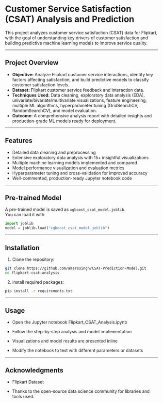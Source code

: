 # Customer Service Satisfaction (CSAT) Analysis and Prediction

This project analyzes customer service satisfaction (CSAT) data for Flipkart, with the goal of understanding key drivers of customer satisfaction and building predictive machine learning models to improve service quality.

---

## Project Overview

- **Objective:** Analyze Flipkart customer service interactions, identify key factors affecting satisfaction, and build predictive models to classify customer satisfaction levels.
- **Dataset:** Flipkart customer service feedback and interaction data.
- **Techniques Used:** Data cleaning, exploratory data analysis (EDA), univariate/bivariate/multivariate visualizations, feature engineering, multiple ML algorithms, hyperparameter tuning (GridSearchCV, RandomSearchCV), and model evaluation.
- **Outcome:** A comprehensive analysis report with detailed insights and production-grade ML models ready for deployment.

---

## Features

- Detailed data cleaning and preprocessing
- Extensive exploratory data analysis with 15+ insightful visualizations
- Multiple machine learning models implemented and compared
- Model performance visualization and evaluation metrics
- Hyperparameter tuning and cross-validation for improved accuracy
- Well-commented, production-ready Jupyter notebook code

---

## Pre-trained Model

A pre-trained model is saved as `xgboost_csat_model.joblib`.  
You can load it with:

```python
import joblib
model = joblib.load("xgboost_csat_model.joblib")
```

---

## Installation

1. Clone the repository:

```bash
git clone https://github.com/amarssingh/CSAT-Prediction-Model.git
cd flipkart-csat-analysis
```

2. Install required packages:

```bash
pip install -r requirements.txt
```

---

## Usage

 - Open the Jupyter notebook Flipkart_CSAT_Analysis.ipynb

 - Follow the step-by-step analysis and model implementation

 - Visualizations and model results are presented inline

 - Modify the notebook to test with different parameters or datasets

---

## Acknowledgments

 - Flipkart Dataset 

 - Thanks to the open-source data science community for libraries and tools used.
